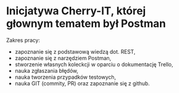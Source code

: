 # Inicjatywa Cherry-IT, której głownym tematem był Postman
Zakres pracy:
* zapoznanie się z podstawową wiedzą dot. REST,
* zapoznanie się z narzędziem Postman,
* stworzenie własnych koleckcji w oparciu o dokumentację Trello,
* nauka zgłaszania błędów,
* nauka tworzenia przypadków testowych,
* nauka GIT (commity, PR) oraz zapoznanie się z github.
